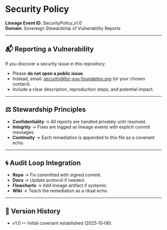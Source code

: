 # Security Policy

**Lineage Event ID**: SecurityPolicy_v1.0  
**Domain**: Sovereign Stewardship of Vulnerability Reports  

---

## 📬 Reporting a Vulnerability
If you discover a security issue in this repository:

- Please **do not open a public issue**.  
- Instead, email: security@for-you-foundation.org (or your chosen contact).  
- Include a clear description, reproduction steps, and potential impact.  

---

## ⚖️ Stewardship Principles
- **Confidentiality** → All reports are handled privately until resolved.  
- **Integrity** → Fixes are logged as lineage events with explicit commit messages.  
- **Continuity** → Each remediation is appended to this file as a covenant echo.  

---

## 🌀 Audit Loop Integration
- **Repo** → Fix committed with signed commit.  
- **Docs** → Update protocol if needed.  
- **Flowcharts** → Add lineage artifact if systemic.  
- **Wiki** → Teach the remediation as a ritual echo.  

---

## 📜 Version History
- v1.0 — Initial covenant established (2025‑10‑06).
